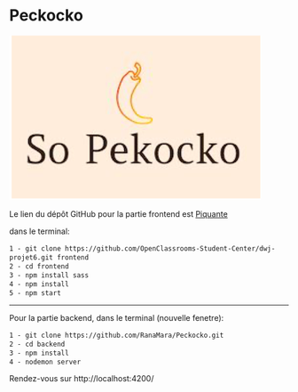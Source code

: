 # Peckocko 
![alt text](https://github.com/RanaMara/Piquante/blob/master/logo.png)

Le lien du dépôt GitHub pour la partie frontend est [Piquante](https://github.com/OpenClassrooms-Student-Center/dwj-projet6 )

dans le terminal:

    1 - git clone https://github.com/OpenClassrooms-Student-Center/dwj-projet6.git frontend
    2 - cd frontend 
    3 - npm install sass
    4 - npm install 
    5 - npm start
---

Pour la partie backend, dans le terminal (nouvelle fenetre):

    1 - git clone https://github.com/RanaMara/Peckocko.git
    2 - cd backend 
    3 - npm install
    4 - nodemon server 
  
  Rendez-vous sur http://localhost:4200/